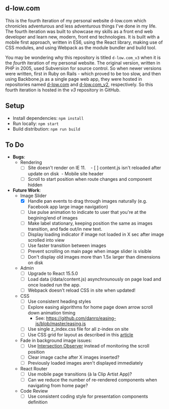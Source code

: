 d-low.com 
---
 
This is the fourth iteration of my personal website d-low.com which chronicles
adventurous and less adventurous things I've done in my life. The fourth 
iteration was built to showcase my skills as a front end web developer and learn
new, modern, front end technologies. It is built with a mobile first approach, 
written in ES6, using the React library, making use of CSS modules, and using 
Webpack as the module bundler and build tool.

You may be wondering why this repository is titled `d-low.com_v3` when it is
the _fourth_ iteration of my personal website. The original version, written in
PHP in 2005, used Subversion for source control. So when newer versions were 
written, first in Ruby on Rails - which proved to be too slow, and then using
Backbone.js as a single page web app, they were hosted in repositories named
[d-low.com](https://github.com/d-low/d-low.com) and 
[d-low.com_v2](https://github.com/d-low/d-low.com_v2), respectively. So this
fourth iteration is hosted in the _v3_ repository in GitHub.
 
 
Setup
---

- Install dependencies: `npm install`
- Run locally: `npm start`
- Build distribution: `npm run build`

To Do
---

- **Bugs**:
  - Rendering
    - [ ] Site doesn't render on IE 11.
    - [ ] content.js isn't reloaded after update on disk
  - Mobile site header 
    - [ ] Scroll to start position when route changes and component hidden
  
- **Future Work**:  
  - Image Slider
    - [x] Handle pan events to drag through images naturally (e.g. Facebook app large image navigation)
    - [ ] Use pulse animation to indicate to user that you're at the begining/end of images 
    - [ ] Make label stationary, keeping position the same as images transition, and fade out/in new text.
    - [ ] Display loading indicator if image not loaded in X sec after image scrolled into view
    - [ ] Use faster transition between images
    - [ ] Prevent scrolling on main page when image slider is visible
    - [ ] Don't display old images more than 1.5x larger than dimensions on disk
  - Admin
    - [ ] Upgrade to React 15.5.0
    - [ ] Load data (/data/content.js) asynchrounously on page load and once loaded run the app.
    - [ ] Webpack doesn't reload CSS in site when updated!
  - CSS
    - [ ] Use consistent heading styles 
    - [ ] Explore easing algorithms for home page down arrow scroll down animation timing
      - See: https://github.com/danro/easing-js/blob/master/easing.js
    - [ ] Use single z_index.css file for all z-index on site
    - [ ] Use CSS grid for layout as described in this [article](https://medium.com/deemaze-software/css-grid-responsive-layouts-and-components-eee1badd5a2f)
  - Fade in background image issues:
    - [ ] Use [Intersection Observer](https://deanhume.com/Home/BlogPost/lazy-loading-images-using-intersection-observer/10163) instead of monitoring the scroll position
    - [ ] Clear image cache after X images inserted?
    - [ ] Previously loaded images aren't displayed immediately
  - React Router
    - [ ] Use mobile page transitions (à la Clip Artist App)?
    - [ ] Can we reduce the number of re-rendered components when navigating from home page?
  - Code Review
    - [ ] Use consistent coding style for presentation components definition 
